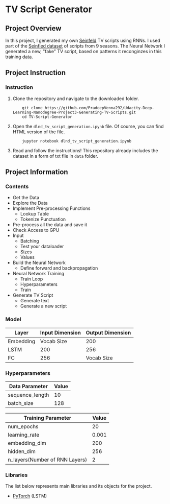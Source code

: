 # TV Script Generator

## Project Overview

In this project, I generated my own [Seinfeld](https://en.wikipedia.org/wiki/Seinfeld) TV scripts using RNNs. I used part of the [Seinfled dataset](https://www.kaggle.com/thec03u5/seinfeld-chronicles#scripts.csv) of scripts from 9 seasons. The Neural Network I generated a new, "fake" TV script, based on patterns it reconginzes in this training data.

## Project Instruction

### Instruction

1. Clone the repository and navigate to the downloaded folder.
	```
		git clone https://github.com/PradeepVenna292/Udacity-Deep-Learning-Nanodegree-Project3-Generating-TV-Scripts.git
		cd TV-Script-Generator
	```
2. Open the `dlnd_tv_script_generation.ipynb` file. Of course, you can find HTML version of the file.
	```
		jupyter notebook dlnd_tv_script_generation.ipynb
	```
3. Read and follow the instructions! This repository already includes the dataset in a form of txt flie in `data` folder.

## Project Information

### Contents

- Get the Data
- Explore the Data
- Implement Pre-processing Functions
	- Lookup Table
	- Tokenize Punctuation
- Pre-process all the data and save it
- Check Access to GPU
- Input
	- Batching
	- Test your dataloader
	- Sizes
	- Values
- Build the Neural Network
	- Define forward and backpropagation
- Neural Network Training
	- Train Loop
	- Hyperparameters
	- Train 
- Generate TV Script
	- Generate text
	- Generate a new script

### Model
| Layer | Input Dimension | Output Dimension |
| ----- | --------------- | ---------- |
|Embedding|Vocab Size| 200 |
|LSTM|200|256|
|FC|256|Vocab Size|

### Hyperparameters
|Data Parameter|Value|
|--------------|------|
|sequence_length| 10|
|batch_size| 128 |

|Training Parameter|Value|
|------------------|-----|
|num_epochs|20|
|learning_rate|0.001|
|embedding_dim|200|
|hidden_dim|256|
|n_layers(Number of RNN Layers)|2|

### Libraries

The list below represents main libraries and its objects for the project.
- [PyTorch](https://pytorch.org) (LSTM)

